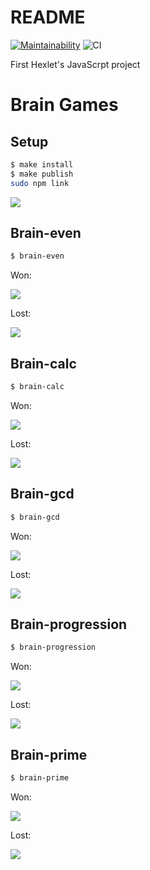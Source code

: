 # README

[![Maintainability](https://api.codeclimate.com/v1/badges/78f57dd497822b5cc83a/maintainability)](https://codeclimate.com/github/pavels3579/frontend-project-lvl1/maintainability)
![CI](https://github.com/pavels3579/frontend-project-lvl1/workflows/CI/badge.svg)

First Hexlet's JavaScrpt project

# Brain Games

## Setup

```sh
$ make install
$ make publish
sudo npm link
```

<a href="https://asciinema.org/a/JHA7bWRpsO2ji5u1m58UVphL5" target="_blank"><img src="https://asciinema.org/a/JHA7bWRpsO2ji5u1m58UVphL5.svg" /></a>

## Brain-even

```sh
$ brain-even
```

Won:

<a href="https://asciinema.org/a/sLMEukDyOtu1x0NFIOn44rSAO" target="_blank"><img src="https://asciinema.org/a/sLMEukDyOtu1x0NFIOn44rSAO.svg" /></a>

Lost:

<a href="https://asciinema.org/a/zJ0s2rnl9mCs4GHzwOpD308jH" target="_blank"><img src="https://asciinema.org/a/zJ0s2rnl9mCs4GHzwOpD308jH.svg" /></a>


## Brain-calc

```sh
$ brain-calc
```

Won:

<a href="https://asciinema.org/a/4nTTuQCBHOGsMZgoGP4SuNR2Y" target="_blank"><img src="https://asciinema.org/a/4nTTuQCBHOGsMZgoGP4SuNR2Y.svg" /></a>

Lost:

<a href="https://asciinema.org/a/IQ9CTjLVbxKadEtq4nM5kpGYx" target="_blank"><img src="https://asciinema.org/a/IQ9CTjLVbxKadEtq4nM5kpGYx.svg" /></a>


## Brain-gcd

```sh
$ brain-gcd
```

Won:

<a href="https://asciinema.org/a/DVicTXen7UnDTBojydWKbWK7G" target="_blank"><img src="https://asciinema.org/a/DVicTXen7UnDTBojydWKbWK7G.svg" /></a>

Lost:

<a href="https://asciinema.org/a/nro5mzsaATCAQJljFyCdbsvKh" target="_blank"><img src="https://asciinema.org/a/nro5mzsaATCAQJljFyCdbsvKh.svg" /></a>


## Brain-progression

```sh
$ brain-progression
```

Won:

<a href="https://asciinema.org/a/splhH9YjbiH4DFLTg1HhW1hWQ" target="_blank"><img src="https://asciinema.org/a/splhH9YjbiH4DFLTg1HhW1hWQ.svg" /></a>

Lost:

<a href="https://asciinema.org/a/NZcwXd7Sg662Tyr6cBxztJPY8" target="_blank"><img src="https://asciinema.org/a/NZcwXd7Sg662Tyr6cBxztJPY8.svg" /></a>


## Brain-prime

```sh
$ brain-prime
```

Won:

<a href="https://asciinema.org/a/YtR05HPCtqR56BZ2LjgvlfMdQ" target="_blank"><img src="https://asciinema.org/a/YtR05HPCtqR56BZ2LjgvlfMdQ.svg" /></a>

Lost:

<a href="https://asciinema.org/a/UTcWifcXx3I15HEavPu1z7Ziv" target="_blank"><img src="https://asciinema.org/a/UTcWifcXx3I15HEavPu1z7Ziv.svg" /></a>
